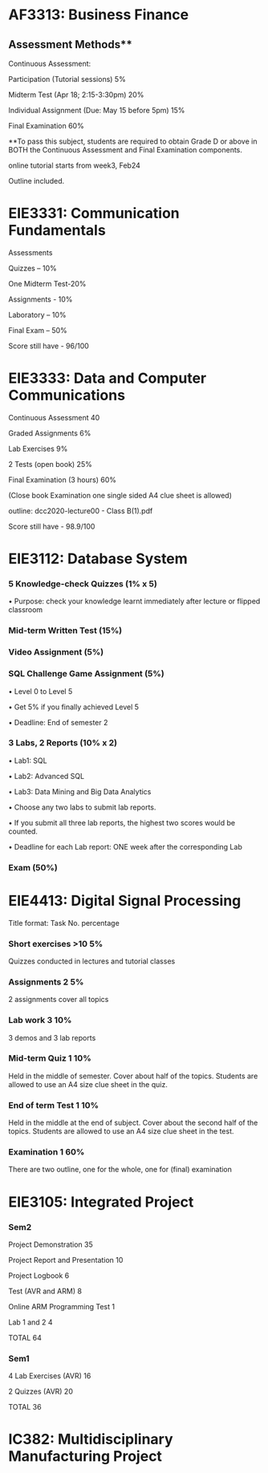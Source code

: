 # AF3313: Business Finance

## Assessment Methods**

Continuous Assessment:

  Participation (Tutorial sessions) 5%
  
  Midterm Test (Apr 18; 2:15-3:30pm) 20%
  
  Individual Assignment (Due: May 15 before 5pm) 15%
  
Final Examination 60%

**To pass this subject, students are required to obtain Grade D or above in BOTH the
Continuous Assessment and Final Examination components. 

online tutorial starts from week3, Feb24

Outline included.

# EIE3331: Communication Fundamentals

Assessments

Quizzes – 10%

One Midterm Test-20%

Assignments - 10% 

Laboratory – 10% 

Final Exam – 50%

Score still have - 96/100

# EIE3333: Data and Computer Communications

Continuous Assessment 40

Graded Assignments 6%

Lab Exercises 9%

2 Tests (open book) 25%

Final Examination (3 hours) 60%

(Close book Examination one single sided A4
clue sheet is allowed)

outline: dcc2020-lecture00 - Class B(1).pdf

Score still have - 98.9/100

# EIE3112: Database System

### 5 Knowledge-check Quizzes (1% x 5)

• Purpose: check your knowledge learnt immediately after lecture or flipped classroom

### Mid-term Written Test (15%)

### Video Assignment (5%)

### SQL Challenge Game Assignment (5%)

• Level 0 to Level 5

• Get 5% if you finally achieved Level 5

• Deadline: End of semester 2

### 3 Labs, 2 Reports (10% x 2)

• Lab1: SQL

• Lab2: Advanced SQL

• Lab3: Data Mining and Big Data Analytics

• Choose any two labs to submit lab reports.

• If you submit all three lab reports, the highest two scores would be counted.

• Deadline for each Lab report: ONE week after the corresponding Lab

### Exam (50%)

# EIE4413: Digital Signal Processing

Title format: Task No. percentage

### Short exercises >10 5%

Quizzes conducted in lectures and tutorial classes

### Assignments 2 5%

2 assignments cover all topics

### Lab work 3 10%

3 demos and 3 lab reports

### Mid-term Quiz 1 10%

Held in the middle of semester. Cover about half of the topics. Students are allowed to use an A4 size clue sheet in the quiz.

### End of term Test 1 10%

Held in the middle at the end of subject. Cover about the second half of the topics. Students are allowed to use an A4 size clue sheet in the test.

### Examination 1 60%

There are two outline, one for the whole, one for (final) examination

# EIE3105: Integrated Project

### Sem2

Project Demonstration 35

Project Report and Presentation 10

Project Logbook 6

Test (AVR and ARM) 8

Online ARM Programming Test 1

Lab 1 and 2 4

TOTAL 64

### Sem1

4 Lab Exercises (AVR) 16

2 Quizzes (AVR) 20

TOTAL 36

# IC382: Multidisciplinary Manufacturing Project

